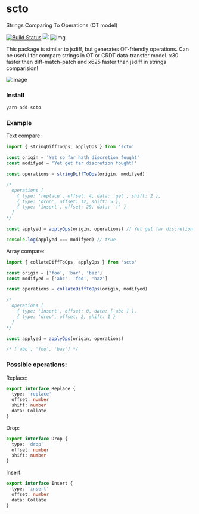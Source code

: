 # scto

Strings Comparing To Operations (OT model)

[![Build Status](https://travis-ci.org/cudr/scto.svg?branch=master)](https://travis-ci.org/cudr/scto)
<img src="https://img.shields.io/bundlephobia/minzip/scto.svg" />
![img](https://camo.githubusercontent.com/21132e0838961fbecb75077042aa9b15bc0bf6f9/68747470733a2f2f62616467656e2e6e65742f62616467652f4275696c74253230576974682f547970655363726970742f626c7565)

This package is similar to jsdiff, but generates OT-friendly operations. Can be useful for compare strings in OT or CRDT data-transfer model. x30 faster then diff-match-patch and x625 faster than jsdiff in strings comparision!

![image](https://user-images.githubusercontent.com/23132107/61914815-7f518380-af4a-11e9-91ee-d20ed80fe309.png)

### Install

```bash
yarn add scto
```

### Example

Text compare:

```ts
import { stringDiffToOps, applyOps } from 'scto'

const origin = 'Yet so far hath discretion fought'
const modifyed = 'Yet get far discretion fought!'

const operations = stringDiffToOps(origin, modifyed)

/*
  operations [
    { type: 'replace', offset: 4, data: 'get', shift: 2 },
    { type: 'drop', offset: 12, shift: 5 },
    { type: 'insert', offset: 29, data: '!' }
  ] 
*/

const applyed = applyOps(origin, operations) // Yet get far discretion fought!

console.log(applyed === modifyed) // true
```

Array compare:

```ts
import { collateDiffToOps, applyOps } from 'scto'

const origin = ['foo', 'bar', 'baz']
const modifyed = ['abc', 'foo', 'baz']

const operations = collateDiffToOps(origin, modifyed)

/*
  operations [
    { type: 'insert', offset: 0, data: ['abc'] },
    { type: 'drop', offset: 2, shift: 1 }
  ] 
*/

const applyed = applyOps(origin, operations)

/* ['abc', 'foo', 'baz'] */
```

### Possible operations:

Replace:

```ts
export interface Replace {
  type: 'replace'
  offset: number
  shift: number
  data: Collate
}
```

Drop:

```ts
export interface Drop {
  type: 'drop'
  offset: number
  shift: number
}
```

Insert:

```ts
export interface Insert {
  type: 'insert'
  offset: number
  data: Collate
}
```
